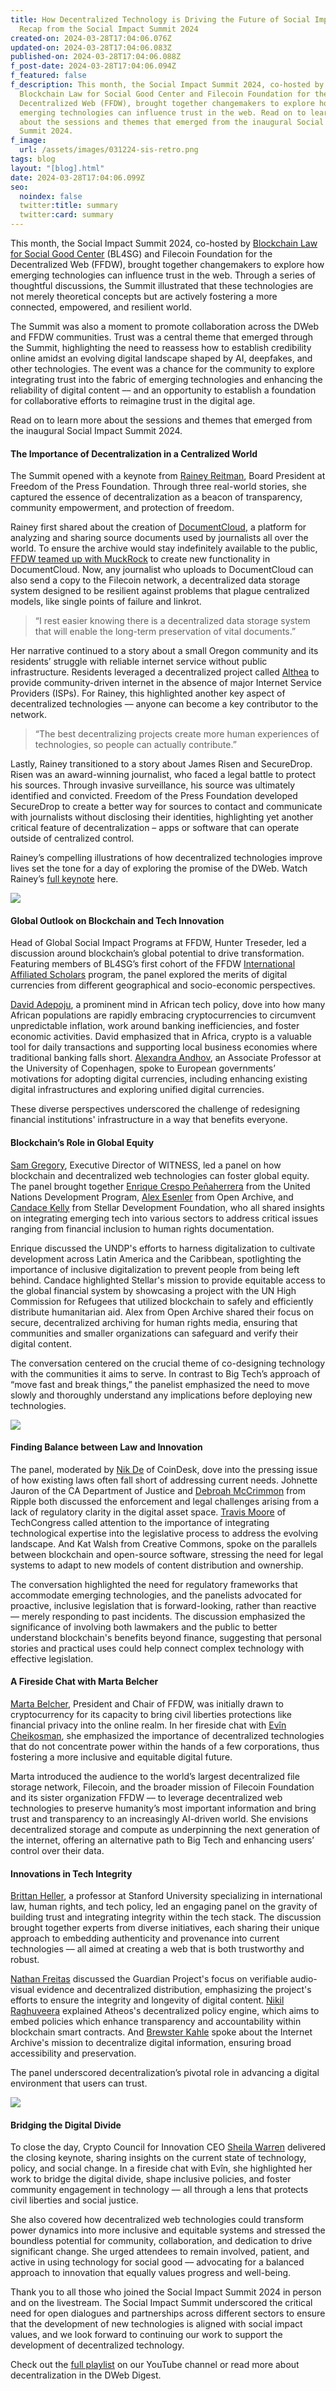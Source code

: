 ```yaml
---
title: How Decentralized Technology is Driving the Future of Social Impact - A
  Recap from the Social Impact Summit 2024
created-on: 2024-03-28T17:04:06.076Z
updated-on: 2024-03-28T17:04:06.083Z
published-on: 2024-03-28T17:04:06.088Z
f_post-date: 2024-03-28T17:04:06.094Z
f_featured: false
f_description: This month, the Social Impact Summit 2024, co-hosted by
  Blockchain Law for Social Good Center and Filecoin Foundation for the
  Decentralized Web (FFDW), brought together changemakers to explore how
  emerging technologies can influence trust in the web. Read on to learn more
  about the sessions and themes that emerged from the inaugural Social Impact
  Summit 2024.
f_image:
  url: /assets/images/031224-sis-retro.png
tags: blog
layout: "[blog].html"
date: 2024-03-28T17:04:06.099Z
seo:
  noindex: false
  twitter:title: summary
  twitter:card: summary
---
```

This month, the Social Impact Summit 2024, co-hosted by [Blockchain Law for Social Good Center](https://www.blockchainlawsg.org/) (BL4SG) and Filecoin Foundation for the Decentralized Web (FFDW), brought together changemakers to explore how emerging technologies can influence trust in the web. Through a series of thoughtful discussions, the Summit illustrated that these technologies are not merely theoretical concepts but are actively fostering a more connected, empowered, and resilient world. 

The Summit was also a moment to promote collaboration across the DWeb and FFDW communities. Trust was a central theme that emerged through the Summit, highlighting the need to reassess how to establish credibility online amidst an evolving digital landscape shaped by AI, deepfakes, and other technologies. The event was a chance for the community to explore integrating trust into the fabric of emerging technologies and enhancing the reliability of digital content –– and an opportunity to establish a foundation for collaborative efforts to reimagine trust in the digital age. 

Read on to learn more about the sessions and themes that emerged from the inaugural Social Impact Summit 2024. 

#### **The Importance of Decentralization in a Centralized World** 

The Summit opened with a keynote from [Rainey Reitman](https://twitter.com/RaineyReitman), Board President at Freedom of the Press Foundation. Through three real-world stories, she captured the essence of decentralization as a beacon of transparency, community empowerment, and protection of freedom.

Rainey first shared about the creation of [DocumentCloud](https://www.documentcloud.org/home), a platform for analyzing and sharing source documents used by journalists all over the world. To ensure the archive would stay indefinitely available to the public, [FFDW teamed up with MuckRock](https://ffdweb.org/blog/empowering-a-more-informed-transparent-society-with-decentralized-technology/) to create new functionality in DocumentCloud. Now, any journalist who uploads to DocumentCloud can also send a copy to the Filecoin network, a decentralized data storage system designed to be resilient against problems that plague centralized models, like single points of failure and linkrot. 

> “I rest easier knowing there is a decentralized data storage system that will enable the long-term preservation of vital documents.” 

Her narrative continued to a story about a small Oregon community and its residents’ struggle with reliable internet service without public infrastructure. Residents leveraged a decentralized project called [Althea](https://www.althea.net/about) to provide community-driven internet in the absence of major Internet Service Providers (ISPs). For Rainey, this highlighted another key aspect of decentralized technologies –– anyone can become a key contributor to the network.

> “The best decentralizing projects create more human experiences of technologies, so people can actually contribute.” 

Lastly, Rainey transitioned to a story about James Risen and SecureDrop. Risen was an award-winning journalist, who faced a legal battle to protect his sources. Through invasive surveillance, his source was ultimately identified and convicted. Freedom of the Press Foundation developed SecureDrop to create a better way for sources to contact and communicate with journalists without disclosing their identities, highlighting yet another critical feature of decentralization – apps or software that can operate outside of centralized control. 

Rainey’s compelling illustrations of how decentralized technologies improve lives set the tone for a day of exploring the promise of the DWeb. Watch Rainey’s [full keynote](https://youtu.be/lBMS2nxFCpo?si=UCw4bihPqHLXFf66) here. 

![](/assets/images/socialimpactsummit-a_89.jpg)

#### Global Outlook on Blockchain and Tech Innovation 

Head of Global Social Impact Programs at FFDW, Hunter Treseder, led a discussion around blockchain’s global potential to drive transformation. Featuring members of BL4SG’s first cohort of the FFDW [International Affiliated Scholars](https://ffdweb.org/blog/introducing-the-first-international-affiliated-scholars-cohort/) program, the panel explored the merits of digital currencies from different geographical and socio-economic perspectives. 

[David Adepoju](https://twitter.com/iamdavidadepoju), a prominent mind in African tech policy, dove into how many African populations are rapidly embracing cryptocurrencies to circumvent unpredictable inflation, work around banking inefficiencies, and foster economic activities. David emphasized that in Africa, crypto is a valuable tool for daily transactions and supporting local business economies where traditional banking falls short. [Alexandra Andhov](https://twitter.com/al_ho_), an Associate Professor at the University of Copenhagen, spoke to European governments’ motivations for adopting digital currencies, including enhancing existing digital infrastructures and exploring unified digital currencies. 

These diverse perspectives underscored the challenge of redesigning financial institutions' infrastructure in a way that benefits everyone.

#### **Blockchain’s Role in Global Equity**

[Sam Gregory](https://twitter.com/SamGregory), Executive Director of WITNESS, led a panel on how blockchain and decentralized web technologies can foster global equity. The panel brought together [Enrique Crespo Peñaherrera](https://twitter.com/we_crespo?lang=en) from the United Nations Development Program, [Alex Esenler](https://www.linkedin.com/in/aesenler/) from Open Archive, and [Candace Kelly](https://www.linkedin.com/in/candace-kelly-793492119/) from Stellar Development Foundation, who all shared insights on integrating emerging tech into various sectors to address critical issues ranging from financial inclusion to human rights documentation.

Enrique discussed the UNDP's efforts to harness digitalization to cultivate development across Latin America and the Caribbean, spotlighting the importance of inclusive digitalization to prevent people from being left behind. Candace highlighted Stellar's mission to provide equitable access to the global financial system by showcasing a project with the UN High Commission for Refugees that utilized blockchain to safely and efficiently distribute humanitarian aid. Alex from Open Archive shared their focus on secure, decentralized archiving for human rights media, ensuring that communities and smaller organizations can safeguard and verify their digital content. 

The conversation centered on the crucial theme of co-designing technology with the communities it aims to serve. In contrast to Big Tech’s approach of “move fast and break things,” the panelist emphasized the need to move slowly and thoroughly understand any implications before deploying new technologies. 

![](/assets/images/socialimpactsummit-a_204.jpg)

#### Finding Balance between Law and Innovation

The panel, moderated by [Nik De](https://twitter.com/nikhileshde) of CoinDesk, dove into the pressing issue of how existing laws often fall short of addressing current needs. Johnette Jauron of the CA Department of Justice and [Debroah McCrimmon](https://www.linkedin.com/in/deborah-mccrimmon-35361551/) from Ripple both discussed the enforcement and legal challenges arising from a lack of regulatory clarity in the digital asset space. [Travis Moore](https://twitter.com/travismoore) of TechCongress called attention to the importance of integrating technological expertise into the legislative process to address the evolving landscape. And Kat Walsh from Creative Commons, spoke on the parallels between blockchain and open-source software, stressing the need for legal systems to adapt to new models of content distribution and ownership.

The conversation highlighted the need for regulatory frameworks that accommodate emerging technologies, and the panelists advocated for proactive, inclusive legislation that is forward-looking, rather than reactive –– merely responding to past incidents. The discussion emphasized the significance of involving both lawmakers and the public to better understand blockchain's benefits beyond finance, suggesting that personal stories and practical uses could help connect complex technology with effective legislation.

#### A Fireside Chat with Marta Belcher

[Marta Belcher](https://twitter.com/MartaBelcher), President and Chair of FFDW, was initially drawn to cryptocurrency for its capacity to bring civil liberties protections like financial privacy into the online realm. In her fireside chat with [Evîn Cheikosman](https://twitter.com/e_cheikos), she emphasized the importance of decentralized technologies that do not concentrate power within the hands of a few corporations, thus fostering a more inclusive and equitable digital future.

Marta introduced the audience to the world’s largest decentralized file storage network, Filecoin, and the broader mission of Filecoin Foundation and its sister organization FFDW –– to leverage decentralized web technologies to preserve humanity’s most important information and bring trust and transparency to an increasingly AI-driven world. She envisions decentralized storage and compute as underpinning the next generation of the internet, offering an alternative path to Big Tech and enhancing users’ control over their data. 

#### Innovations in Tech Integrity

[Brittan Heller](https://twitter.com/brittanheller), a professor at Stanford University specializing in international law, human rights, and tech policy, led an engaging panel on the gravity of building trust and integrating integrity within the tech stack. The discussion brought together experts from diverse initiatives, each sharing their unique approach to embedding authenticity and provenance into current technologies –– all aimed at creating a web that is both trustworthy and robust. 

[Nathan Freitas](https://twitter.com/n8fr8) discussed the Guardian Project's focus on verifiable audio-visual evidence and decentralized distribution, emphasizing the project's efforts to ensure the integrity and longevity of digital content. [Nikil Raghuveera](http://@pumpernikhil) explained Atheos's decentralized policy engine, which aims to embed policies which enhance transparency and accountability within blockchain smart contracts. And [Brewster Kahle](https://twitter.com/brewster_kahle) spoke about the Internet Archive's mission to decentralize digital information, ensuring broad accessibility and preservation. 

The panel underscored decentralization’s pivotal role in advancing a digital environment that users can trust. 

![](/assets/images/socialimpactsummit-b_404.jpg)

#### Bridging the Digital Divide 

To close the day, Crypto Council for Innovation CEO [Sheila Warren](https://twitter.com/sheila_warren) delivered the closing keynote, sharing insights on the current state of technology, policy, and social change. In a fireside chat with Evîn, she highlighted her work to bridge the digital divide, shape inclusive policies, and foster community engagement in technology –– all through a lens that protects civil liberties and social justice. 

She also covered how decentralized web technologies could transform power dynamics into more inclusive and equitable systems and stressed the boundless potential for community, collaboration, and dedication to drive significant change. She urged attendees to remain involved, patient, and active in using technology for social good –– advocating for a balanced approach to innovation that equally values progress and well-being.

Thank you to all those who joined the Social Impact Summit 2024 in person and on the livestream. The Social Impact Summit underscored the critical need for open dialogues and partnerships across different sectors to ensure that the development of new technologies is aligned with social impact values, and we look forward to continuing our work to support the development of decentralized technology. 

Check out the [full playlist](https://www.youtube.com/playlist?list=PL37YlBYJT0nl6LEEdj3sNgyDPCZncu4Pk) on our YouTube channel or read more about decentralization in the DWeb Digest.